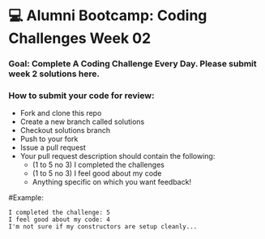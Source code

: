 # 💻 Alumni Bootcamp: Coding Challenges Week 02

### Goal: Complete A Coding Challenge Every Day. Please submit week 2 solutions here.

### How to submit your code for review:

- Fork and clone this repo
- Create a new branch called solutions
- Checkout solutions branch
- Push to your fork
- Issue a pull request
- Your pull request description should contain the following:
  - (1 to 5 no 3) I completed the challenges
  - (1 to 5 no 3) I feel good about my code
  - Anything specific on which you want feedback!

#Example:
```
I completed the challenge: 5
I feel good about my code: 4
I'm not sure if my constructors are setup cleanly...
```
